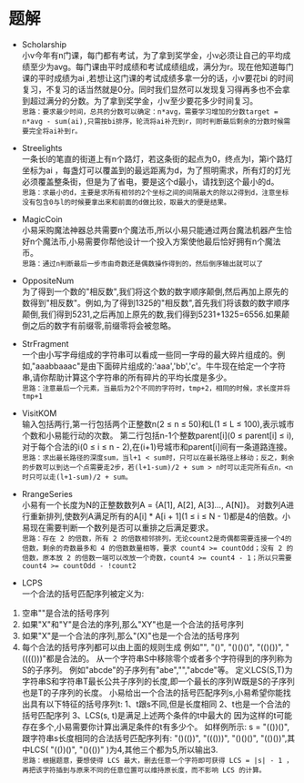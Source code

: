 # 题解
 * Scholarship  
小v今年有n门课，每门都有考试，为了拿到奖学金，小v必须让自己的平均成绩至少为avg。每门课由平时成绩和考试成绩组成，满分为r。现在他知道每门课的平时成绩为ai ,若想让这门课的考试成绩多拿一分的话，小v要花bi 的时间复习，不复习的话当然就是0分。同时我们显然可以发现复习得再多也不会拿到超过满分的分数。为了拿到奖学金，小v至少要花多少时间复习。  
`思路：要求最少时间，总共的分数可以确定：n*avg，需要学习增加的分数target = n*avg - sum(ai),只需按bi排序，轮流将ai补充到r，同时判断最后剩余的分数时候需要完全将ai补到r。`  

 * Streelights  
一条长l的笔直的街道上有n个路灯，若这条街的起点为0，终点为l，第i个路灯坐标为ai ，每盏灯可以覆盖到的最远距离为d，为了照明需求，所有灯的灯光必须覆盖整条街，但是为了省电，要是这个d最小，请找到这个最小的d。  
`思路：求最小的d，主要是求所有相邻的2个坐标之间的间隔最大的除以2得到d，注意坐标没有包含0与l的时候要拿出来和前面的d做比较，取最大的便是结果。`  

 * MagicCoin  
小易采购魔法神器总共需要n个魔法币,所以小易只能通过两台魔法机器产生恰好n个魔法币,小易需要你帮他设计一个投入方案使他最后恰好拥有n个魔法币。  
`思路：通过n判断最后一步市由奇数还是偶数操作得到的，然后倒序输出就可以了`  

 * OppositeNum  
为了得到一个数的"相反数",我们将这个数的数字顺序颠倒,然后再加上原先的数得到"相反数"。例如,为了得到1325的"相反数",首先我们将该数的数字顺序颠倒,我们得到5231,之后再加上原先的数,我们得到5231+1325=6556.如果颠倒之后的数字有前缀零,前缀零将会被忽略。  

 * StrFragment  
一个由小写字母组成的字符串可以看成一些同一字母的最大碎片组成的。例如,"aaabbaaac"是由下面碎片组成的:'aaa','bb','c'。牛牛现在给定一个字符串,请你帮助计算这个字符串的所有碎片的平均长度是多少。  
`思路：注意最后一个元素，当最后为2个不同的字符时，tmp+2，相同的时候，求长度并将tmp+1`  

 * VisitKOM  
输入包括两行,第一行包括两个正整数n(2 ≤ n ≤ 50)和L(1 ≤ L ≤ 100),表示城市个数和小易能行动的次数。
第二行包括n-1个整数parent[i](0 ≤ parent[i] ≤ i), 对于每个合法的i(0 ≤ i ≤ n - 2),在(i+1)号城市和parent[i]间有一条道路连接。  
`思路：求出最长路径的深度sum，当l+1 < sum时，只可以在最长路径上移动；反之，剩余的步数可以到达一个点需要走2步，若(l+1-sum)/2 + sum > n时可以走完所有点n，<n时只可以走(l+1-sum)/2 + sum。`

 * RrangeSeries  
小易有一个长度为N的正整数数列A = {A[1], A[2], A[3]..., A[N]}。
对数列A进行重新排列,使数列A满足所有的A[i] * A[i + 1](1 ≤ i ≤ N - 1)都是4的倍数。小易现在需要判断一个数列是否可以重排之后满足要求。  
`思路：存在 2 的倍数，所有 2 的倍数相邻排列，无论count2是奇偶都需要连接一个4的倍数，剩余的奇数最多和 4 的倍数数量相等，要求 count4 >= countOdd；没有 2 的倍数，原本放 2 的倍数一端可以改放一个奇数，count4 >= count4 - 1；所以只需要count4 >= countOdd - !count2`

 * LCPS  
一个合法的括号匹配序列被定义为:
1. 空串""是合法的括号序列
2. 如果"X"和"Y"是合法的序列,那么"XY"也是一个合法的括号序列
3. 如果"X"是一个合法的序列,那么"(X)"也是一个合法的括号序列
4. 每个合法的括号序列都可以由上面的规则生成
例如"", "()", "()()()", "(()())", "(((()))"都是合法的。
从一个字符串S中移除零个或者多个字符得到的序列称为S的子序列。
例如"abcde"的子序列有"abe","","abcde"等。
定义LCS(S,T)为字符串S和字符串T最长公共子序列的长度,即一个最长的序列W既是S的子序列也是T的子序列的长度。
小易给出一个合法的括号匹配序列s,小易希望你能找出具有以下特征的括号序列t:
1、t跟s不同,但是长度相同
2、t也是一个合法的括号匹配序列
3、LCS(s, t)是满足上述两个条件的t中最大的
因为这样的t可能存在多个,小易需要你计算出满足条件的t有多少个。
如样例所示: s = "(())()",跟字符串s长度相同的合法括号匹配序列有:
"()(())", "((()))", "()()()", "(()())",其中LCS( "(())()", "()(())" )为4,其他三个都为5,所以输出3.  
`思路：根据题意，要想使得 LCS 最大，删去任意一个字符即可获得 LCS = |s| - 1 ，再把该字符插到与原来不同的任意位置可以维持原长度，而不影响 LCS 的计算。`